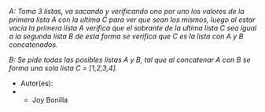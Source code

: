 *A: Toma 3 listas, va sacando y verificando uno por uno los valores de la primera lista A con la ultima C para ver que sean los mismos, luego al estar vacia la primera lista A verifica que el sobrante de la ultima lista C sea igual a la segunda lista B de esta forma se verifica que C es la lista con A y B concatenados.*

*B: Se pide todas las posibles listas A y B, tal que al concatenar A con B se forma una sola lista C = [1,2,3,4].*

 * Autor(es): 
 * - Joy Bonilla
 

